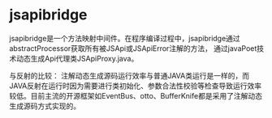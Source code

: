 # jsapibridge

jsapibridge是一个方法映射中间件。在程序编译过程中，jsapibridge通过abstractProcessor获取所有被JSApi或JSApiError注解的方法，
通过javaPoet技术动态生成Api代理类JSApiProxy.java。

与反射的比较：
注解动态生成源码运行效率与普通JAVA类运行是一样的，而JAVA反射在运行时因为需要进行类初始化、参数合法性校验等检查导致运行效率较低。目前主流的开源框架如EventBus、otto、BufferKnife都是采用了注解动态生成源码方式实现的。


